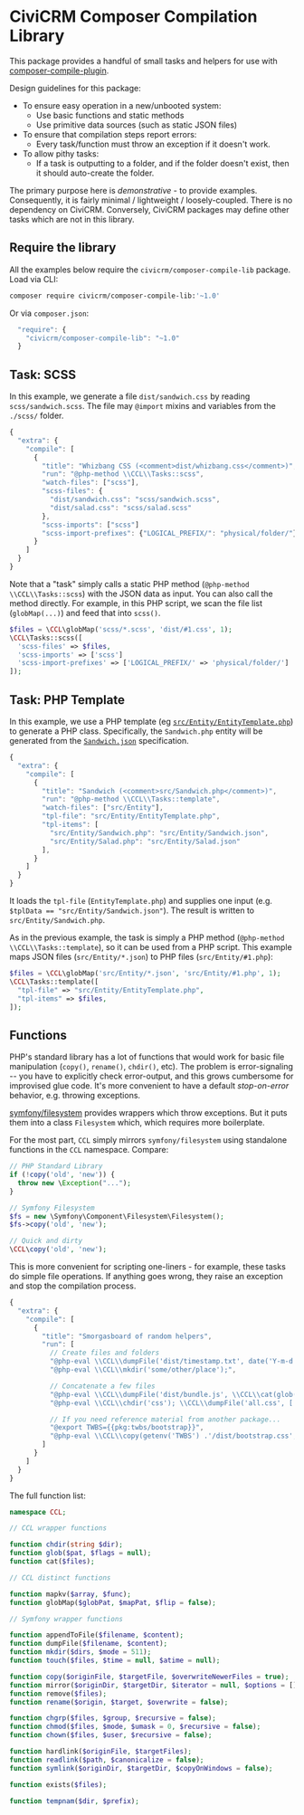 # CiviCRM Composer Compilation Library

This package provides a handful of small tasks and helpers for use with [composer-compile-plugin](https://github.com/civicrm/composer-compile-plugin).

Design guidelines for this package:

* To ensure easy operation in a new/unbooted system:
    * Use basic functions and static methods
    * Use primitive data sources (such as static JSON files)
* To ensure that compilation steps report errors:
    * Every task/function must throw an exception if it doesn't work.
* To allow pithy tasks:
    * If a task is outputting to a folder, and if the folder doesn't exist, then it should auto-create the folder.

The primary purpose here is *demonstrative* - to provide examples.  Consequently, it is fairly minimal / lightweight /
loosely-coupled.  There is no dependency on CiviCRM.  Conversely, CiviCRM packages may define other tasks which are not
in this library.

## Require the library

All the examples below require the `civicrm/composer-compile-lib` package. Load via CLI:

```bash
composer require civicrm/composer-compile-lib:'~1.0'
```

Or via `composer.json`:

```javascript
  "require": {
    "civicrm/composer-compile-lib": "~1.0"
  }
```

## Task: SCSS

In this example, we generate a file `dist/sandwich.css` by reading `scss/sandwich.scss`.  The file may `@import` mixins and
variables from the `./scss/` folder.

```javascript
{
  "extra": {
    "compile": [
      {
        "title": "Whizbang CSS (<comment>dist/whizbang.css</comment>)",
        "run": "@php-method \\CCL\\Tasks::scss",
        "watch-files": ["scss"],
        "scss-files": {
          "dist/sandwich.css": "scss/sandwich.scss",
          "dist/salad.css": "scss/salad.scss"
        },
        "scss-imports": ["scss"]
        "scss-import-prefixes": {"LOGICAL_PREFIX/": "physical/folder/"}
      }
    ]
  }
}
```

Note that a "task" simply calls a static PHP method (`@php-method \\CCL\\Tasks::scss`) with the JSON data as input.  You
can also call the method directly.  For example, in this PHP script, we scan the file list (`globMap(...)`) and feed
that into `scss()`.

```php
$files = \CCL\globMap('scss/*.scss', 'dist/#1.css', 1);
\CCL\Tasks::scss([
  'scss-files' => $files,
  'scss-imports' => ['scss']
  'scss-import-prefixes' => ['LOGICAL_PREFIX/' => 'physical/folder/']
]);
```

## Task: PHP Template

In this example, we use a PHP template (eg [`src/Entity/EntityTemplate.php`](tests/examples/EntityTemplate.php)) to generate a PHP class.
Specifically, the `Sandwich.php` entity will be generated from the [`Sandwich.json`](tests/examples/Sandwich.json) specification.

```javascript
{
  "extra": {
    "compile": [
      {
        "title": "Sandwich (<comment>src/Sandwich.php</comment>)",
        "run": "@php-method \\CCL\\Tasks::template",
        "watch-files": ["src/Entity"],
        "tpl-file": "src/Entity/EntityTemplate.php",
        "tpl-items": [
          "src/Entity/Sandwich.php": "src/Entity/Sandwich.json",
          "src/Entity/Salad.php": "src/Entity/Salad.json"
        ],
      }
    ]
  }
}
```

It loads the `tpl-file` (`EntityTemplate.php`) and supplies one input (e.g. `$tplData == "src/Entity/Sandwich.json"`).
The result is written to `src/Entity/Sandwich.php`.

As in the previous example, the task is simply a PHP method (`@php-method \\CCL\\Tasks::template`), so it can be used
from a PHP script.  This example maps JSON files (`src/Entity/*.json`) to PHP files (`src/Entity/#1.php`):

```php
$files = \CCL\globMap('src/Entity/*.json', 'src/Entity/#1.php', 1);
\CCL\Tasks::template([
  "tpl-file" => "src/Entity/EntityTemplate.php",
  "tpl-items" => $files,
]);
```

## Functions

PHP's standard library has a lot of functions that would work for basic file manipulation (`copy()`, `rename()`, `chdir()`, etc).  The
problem is error-signaling -- you have to explicitly check error-output, and this grows cumbersome for improvised glue code.  It's more
convenient to have a default *stop-on-error* behavior, e.g.  throwing exceptions.

[symfony/filesystem](https://symfony.com/doc/current/components/filesystem.html) provides wrappers which throw exceptions.
But it puts them into a class `Filesystem` which, which requires more boilerplate.

For the most part, `CCL` simply mirrors `symfony/filesystem` using standalone functions in the `CCL` namespace. Compare:

```php
// PHP Standard Library
if (!copy('old', 'new')) {
  throw new \Exception("...");
}

// Symfony Filesystem
$fs = new \Symfony\Component\Filesystem\Filesystem();
$fs->copy('old', 'new');

// Quick and dirty
\CCL\copy('old', 'new');
```

This is more convenient for scripting one-liners - for example, these tasks do simple file operations. If anything
goes wrong, they raise an exception and stop the compilation process.

```javascript
{
  "extra": {
    "compile": [
      {
        "title": "Smorgasboard of random helpers",
        "run": [
          // Create files and folders
          "@php-eval \\CCL\\dumpFile('dist/timestamp.txt', date('Y-m-d H:i:s'));",
          "@php-eval \\CCL\\mkdir('some/other/place');",

          // Concatenate a few files
          "@php-eval \\CCL\\dumpFile('dist/bundle.js', \\CCL\\cat(glob('js/*.js'));",
          "@php-eval \\CCL\\chdir('css'); \\CCL\\dumpFile('all.css', ['colors.css', 'layouts.css']);",

          // If you need reference material from another package...
          "@export TWBS={{pkg:twbs/bootstrap}}",
          "@php-eval \\CCL\\copy(getenv('TWBS') .'/dist/bootstrap.css', 'web/main.css')"
        ]
      }
    ]
  }
}
```

The full function list:

```php
namespace CCL;

// CCL wrapper functions

function chdir(string $dir);
function glob($pat, $flags = null);
function cat($files);

// CCL distinct functions

function mapkv($array, $func);
function globMap($globPat, $mapPat, $flip = false);

// Symfony wrapper functions

function appendToFile($filename, $content);
function dumpFile($filename, $content);
function mkdir($dirs, $mode = 511);
function touch($files, $time = null, $atime = null);

function copy($originFile, $targetFile, $overwriteNewerFiles = true);
function mirror($originDir, $targetDir, $iterator = null, $options = []);
function remove($files);
function rename($origin, $target, $overwrite = false);

function chgrp($files, $group, $recursive = false);
function chmod($files, $mode, $umask = 0, $recursive = false);
function chown($files, $user, $recursive = false);

function hardlink($originFile, $targetFiles);
function readlink($path, $canonicalize = false);
function symlink($originDir, $targetDir, $copyOnWindows = false);

function exists($files);

function tempnam($dir, $prefix);
```
